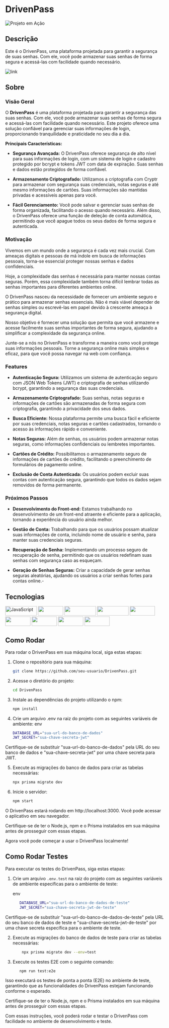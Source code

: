 # DrivenPass

![Projeto em Ação](link-para-imagem-ou-gif.gif)

## Descrição
Este é o DrivenPass, uma plataforma projetada para garantir a segurança de suas senhas. Com ele, você pode armazenar suas senhas de forma segura e acessá-las com facilidade quando necessário.

![link]()

## Sobre

### Visão Geral

O **DrivenPass** é uma plataforma projetada para garantir a segurança das suas senhas. Com ele, você pode armazenar suas senhas de forma segura e acessá-las com facilidade quando necessário. Este projeto oferece uma solução confiável para gerenciar suas informações de login, proporcionando tranquilidade e praticidade no seu dia a dia.

**Principais Características:**

- **Segurança Avançada:** O DrivenPass oferece segurança de alto nível para suas informações de login, com um sistema de login e cadastro protegido por bcrypt e tokens JWT com data de expiração. Suas senhas e dados estão protegidos de forma confiável.

- **Armazenamento Criptografado:** Utilizamos a criptografia com Cryptr para armazenar com segurança suas credenciais, notas seguras e até mesmo informações de cartões. Suas informações são mantidas privadas e acessíveis apenas para você.

- **Fácil Gerenciamento:** Você pode salvar e gerenciar suas senhas de forma organizada, facilitando o acesso quando necessário. Além disso, o DrivenPass oferece uma função de deleção de conta automática, permitindo que você apague todos os seus dados de forma segura e autenticada.

### Motivação

Vivemos em um mundo onde a segurança é cada vez mais crucial. Com ameaças digitais e pessoas de má índole em busca de informações pessoais, torna-se essencial proteger nossas senhas e dados confidenciais.

Hoje, a complexidade das senhas é necessária para manter nossas contas seguras. Porém, essa complexidade também torna difícil lembrar todas as senhas importantes para diferentes ambientes online.

O DrivenPass nasceu da necessidade de fornecer um ambiente seguro e prático para armazenar senhas essenciais. Não é mais viável depender de senhas simples ou escrevê-las em papel devido à crescente ameaça à segurança digital.

Nosso objetivo é fornecer uma solução que permita que você armazene e acesse facilmente suas senhas importantes de forma segura, ajudando a simplificar a complexidade da segurança online.

Junte-se a nós no DrivenPass e transforme a maneira como você protege suas informações pessoais. Torne a segurança online mais simples e eficaz, para que você possa navegar na web com confiança.

### Features

- **Autenticação Segura:** Utilizamos um sistema de autenticação seguro com JSON Web Tokens (JWT) e criptografia de senhas utilizando bcrypt, garantindo a segurança das suas credenciais.

- **Armazenamento Criptografado:** Suas senhas, notas seguras e informações de cartões são armazenadas de forma segura com criptografia, garantindo a privacidade dos seus dados.

- **Busca Eficiente:** Nossa plataforma permite uma busca fácil e eficiente por suas credenciais, notas seguras e cartões cadastrados, tornando o acesso às informações rápido e conveniente.

- **Notas Seguras:** Além de senhas, os usuários podem armazenar notas seguras, como informações confidenciais ou lembretes importantes.

- **Cartões de Crédito:** Possibilitamos o armazenamento seguro de informações de cartões de crédito, facilitando o preenchimento de formulários de pagamento online.

- **Exclusão de Conta Autenticada:** Os usuários podem excluir suas contas com autenticação segura, garantindo que todos os dados sejam removidos de forma permanente.

### Próximos Passos

- **Desenvolvimento do Front-end:** Estamos trabalhando no desenvolvimento de um front-end atraente e eficiente para a aplicação, tornando a experiência do usuário ainda melhor.

- **Gestão de Conta:** Trabalhando para que os usuários possam atualizar suas informações de conta, incluindo nome de usuário e senha, para manter suas credenciais seguras.

- **Recuperação de Senha:** Implementando um processo seguro de recuperação de senha, permitindo que os usuários redefinam suas senhas com segurança caso as esqueçam.

- **Geração de Senhas Seguras:** Criar a capacidade de gerar senhas seguras aleatórias, ajudando os usuários a criar senhas fortes para contas online.- 


## Tecnologias
<p>
<img src="https://img.shields.io/badge/-Javascript-F7DF1E?logo=javascript&logoColor=white"  alt="JavaScript" width="100" height="30">
<img src="https://img.shields.io/badge/-Node-339933?logo=nodedotjs&logoColor=white" width="80" height="30">
<img src="https://img.shields.io/badge/-Typescript-3178C6?logo=typescript&logoColor=white" width="100" height="30">
<img src="https://img.shields.io/badge/-PostgreSQL-4169E1?logo=postgresql&logoColor=white" width="100" height="30">
<img src="https://img.shields.io/badge/-Prisma-2D3748?logo=prisma&logoColor=white" width="80" height="30">
<img src="https://img.shields.io/badge/-Nest-E0234E?logo=nestjs&logoColor=white" width="80" height="30">
<img src="https://img.shields.io/badge/-Jest-C21325?logo=jest&logoColor=white" width="80" height="30">
<img src="https://img.shields.io/badge/-JWT-000000?logo=jsonwebtokens&logoColor=white" width="80" height="30">
<img src="https://img.shields.io/badge/-.ENV-000000?logo=dotenv&logoColor=white" width="80" height="30">
</p>

## Como Rodar

Para rodar o DrivenPass em sua máquina local, siga estas etapas:

1. Clone o repositório para sua máquina:

    ```bash
   git clone https://github.com/seu-usuario/DrivenPass.git
    ```
2. Acesse o diretório do projeto:
    ```bash
    cd DrivenPass
    ```
3. Instale as dependências do projeto utilizando o npm:
    ```bash
    npm install
    ```
4. Crie um arquivo .env na raiz do projeto com as seguintes variáveis de ambiente:
  env
    ```bash
    DATABASE_URL="sua-url-do-banco-de-dados"
    JWT_SECRET="sua-chave-secreta-jwt"
    ```
Certifique-se de substituir "sua-url-do-banco-de-dados" pela URL do seu banco de dados e "sua-chave-secreta-jwt" por uma chave secreta para JWT.

5. Execute as migrações do banco de dados para criar as tabelas necessárias:
    ```bash
    npx prisma migrate dev
    ```
6. Inicie o servidor:
    ```bash
    npm start
    ```
O DrivenPass estará rodando em http://localhost:3000. Você pode acessar o aplicativo em seu navegador.

Certifique-se de ter o Node.js, npm e o Prisma instalados em sua máquina antes de prosseguir com essas etapas.

Agora você pode começar a usar o DrivenPass localmente!

## Como Rodar Testes

Para executar os testes do DrivenPass, siga estas etapas:

1. Crie um arquivo `.env.test` na raiz do projeto com as seguintes variáveis de ambiente específicas para o ambiente de teste:

   env
     ```bash
        DATABASE_URL="sua-url-do-banco-de-dados-de-teste"
        JWT_SECRET="sua-chave-secreta-jwt-de-teste"
     ```
Certifique-se de substituir "sua-url-do-banco-de-dados-de-teste" pela URL do seu banco de dados de teste e "sua-chave-secreta-jwt-de-teste" por uma chave secreta específica para o ambiente de teste.

2. Execute as migrações do banco de dados de teste para criar as tabelas necessárias:
    ```bash
        npx prisma migrate dev --env=test
    ```
3. Execute os testes E2E com o seguinte comando:
     ```bash
        npm run test:e2e
     ```
Isso executará os testes de ponta a ponta (E2E) no ambiente de teste, garantindo que as funcionalidades do DrivenPass estejam funcionando conforme o esperado.

Certifique-se de ter o Node.js, npm e o Prisma instalados em sua máquina antes de prosseguir com essas etapas.

Com essas instruções, você poderá rodar e testar o DrivenPass com facilidade no ambiente de desenvolvimento e teste.
